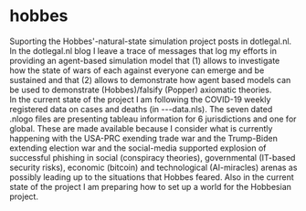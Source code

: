 # hobbes
Suporting the Hobbes'-natural-state simulation project posts in dotlegal.nl. 
In the dotlegal.nl blog I leave a trace of messages that log my efforts in providing an agent-based simulation model that (1) allows to investigate how the state of wars of each against everyone can emerge and be sustained and that (2) allows to demonstrate how agent based models can be used to demonstrate (Hobbes)/falsify (Popper) axiomatic theories.  
In the current state of the project I am following the COVID-19 weekly registered data on cases and deaths (in ---data.nls). The seven dated .nlogo files are presenting tableau information for 6 jurisdictions and one for global. These are made available because I consider what is currently happening with the USA-PRC exending trade war and the Trump-Biden extending election war and the social-media supported explosion of successful phishing in social (conspiracy theories), governmental (IT-based security risks), economic (bitcoin) and technological (AI-miracles) arenas as possibly leading up to the situations that Hobbes feared.
Also in the current state of the project I am preparing how to set up a world for the Hobbesian project.  
